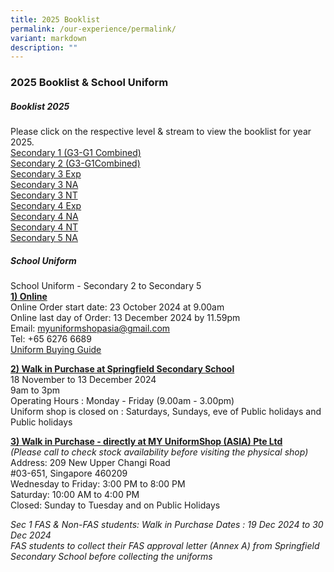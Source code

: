 ```yaml
---
title: 2025 Booklist
permalink: /our-experience/permalink/
variant: markdown
description: ""
---
```

### 2025 Booklist &amp; School Uniform

##### **Booklist 2025**
Please click on the respective level &amp; stream to view the booklist for year 2025. <br>
[Secondary 1 (G3-G1 Combined)](/files/2025_booklist_S1_G3_G1_Combined_.pdf)<br>
[Secondary 2 (G3-G1Combined)](/files/2025_booklist_S2_G3_G1_Combined_.pdf) <br>
[Secondary 3 Exp](/files/2025_booklist_S3EXP.pdf) <br>
[Secondary 3 NA](/files/2025_booklist_3NA.pdf) <br>
[Secondary 3 NT](/files/2025_booklist_3NT.pdf)<br>
[Secondary 4 Exp](/files/2025_booklist_4EXP.pdf) <br>
[Secondary 4 NA](/files/2025_booklist_4NA.pdf) <br>
[Secondary 4 NT](/files/2025_booklist_4NT.pdf) <br>
[Secondary 5 NA](/files/2025_booklist_5NA.pdf)

##### **School Uniform**
School Uniform - Secondary 2 to Secondary 5<br>
<u><b>1) Online</b></u><b> </b><br>
Online Order start date: 23 October 2024 at 9.00am<br>
Online last day of Order: 13 December 2024 by 11.59pm<br>
Email: myuniformshopasia@gmail.com<br>
Tel: +65 6276 6689<br>
[Uniform Buying Guide](https://www.myuniformshop.com.sg/buying-guide)


<u><b>2) Walk in Purchase at Springfield Secondary School</b></u> <br>
18 November to 13 December 2024<br>
9am to 3pm<br>
Operating Hours : Monday - Friday  (9.00am - 3.00pm)<br>
Uniform shop is closed on : Saturdays, Sundays, eve of Public holidays and Public holidays 

<u><b>3) Walk in Purchase - directly at MY UniformShop (ASIA) Pte Ltd</b></u><b> </b><br>
<i>(Please call to check stock availability before visiting the physical shop)</i><br>
Address: 209 New Upper Changi Road<br>
#03-651, Singapore 460209<br>
Wednesday to Friday: 3:00 PM to 8:00 PM<br>
Saturday: 10:00 AM to 4:00 PM<br>
Closed: Sunday to Tuesday and on Public Holidays
<br>

<i>Sec 1 FAS &amp; Non-FAS students:  Walk in Purchase Dates : 19 Dec 2024 to 30 Dec 2024<br>
FAS students to collect their FAS approval letter (Annex A) from Springfield Secondary School before collecting the uniforms</i>